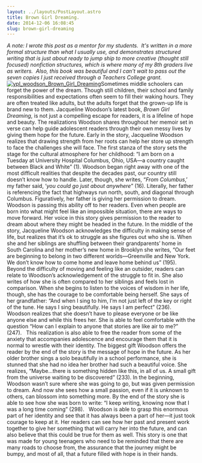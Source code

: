 ```yaml
---
layout: ../layouts/PostLayout.astro
title: Brown Girl Dreaming.
date: 2014-12-06 16:08:45
slug: brown-girl-dreaming
---
```


_A note: I wrote this post as a mentor for my students.  It's written in a more formal structure than what I usually use, and demonstrates structured writing that is just about ready to jump ship to more creative (thought still focused) nonfiction structures, which is where many of my 8th graders live as writers.  Also, this book was beautiful and I can't wait to pass out the seven copies I just received through a Teachers College grant._  [![ypl_woodson_Brown_Girl_Dreaming](http://akindoflibrary.com/wp-content/uploads/2014/12/ypl_woodson_Brown_Girl_Dreaming-207x300.jpg)](http://akindoflibrary.com/wp-content/uploads/2014/12/ypl_woodson_Brown_Girl_Dreaming.jpg)Sometimes middle schoolers can forget the power of the dream. Though still children, their school and family responsibilities and expectations often seem to fill their waking hours. They are often treated like adults, but the adults forget that the grown-up life is brand new to them. Jacqueline Woodson’s latest book, _Brown Girl Dreaming_, is not just a compelling escape for readers, it is a lifeline of hope and beauty. The realizations Woodson shares throughout her memoir set in verse can help guide adolescent readers through their own messy lives by giving them hope for the future. Early in the story, Jacqueline Woodson realizes that drawing strength from her roots can help her store up strength to face the challenges she will face. The first stanza of the story sets the stage for the cultural atmosphere for her childhood: “I am born on a Tuesday at University Hospital Columbus, Ohio, USA—a country caught between Black and White” (1). Woodson began right away with one of the most difficult realities that despite the decades past, our country still doesn’t know how to handle. Later, though, she writes, “_From Columbus_,’ my father said, ‘_you could go just about anywhere_” (16). Literally, her father is referencing the fact that highways run north, south, and diagonal through Columbus. Figuratively, her father is giving her permission to dream. Woodson is passing this ability off to her readers. Even when people are born into what might feel like an impossible situation, there are ways to move forward. Her voice in this story gives permission to the reader to dream about where they might be headed in the future. In the middle of the story, Jacqueline Woodson acknowledges the difficulty in making sense of life, but realizes that it’s ok to struggle as she figures out who she is. When she and her siblings are shuffling between their grandparents’ home in South Carolina and her mother’s new home in Brooklyn she writes, “Our feet are beginning to belong in two different worlds—Greenville and New York. We don’t know how to come home and leave home behind us” (195). Beyond the difficulty of moving and feeling like an outsider, readers can relate to Woodson’s acknowledgement of the struggle to fit in. She also writes of how she is often compared to her siblings and feels lost in comparison. When she begins to listen to the voices of wisdom in her life, though, she has the courage to be comfortable being herself. She says of her grandfather: “And when I sing to him, I’m not just left of the key or right of the tune. He says I sing beautifully. He says I am perfect” (236). Woodson realizes that she doesn’t have to please everyone or be like anyone else and while this frees her. She is able to feel comfortable with the question “How can I explain to anyone that stories are like air to me?” (247).   This realization is also able to free the reader from some of the anxiety that accompanies adolescence and encourage them that it is normal to wrestle with their identity. The biggest gift Woodson offers the reader by the end of the story is the message of hope in the future. As her older brother sings a solo beautifully in a school performance, she is stunned that she had no idea her brother had such a beautiful voice. She realizes, “Maybe…there is something hidden like this, in all of us. A small gift from the universe waiting to be discovered” (233). In the beginning, Woodson wasn’t sure where she was going to go, but was given permission to dream. And now she sees how a small passion, even if it is unknown to others, can blossom into something more. By the end of the story she is able to see how she was born to write: “I keep writing, knowing now that I was a long time coming” (298).   Woodson is able to grasp this enormous part of her identity and see that it has always been a part of her—it just took courage to keep at it. Her readers can see how her past and present work together to give her something that will carry her into the future, and can also believe that this could be true for them as well. This story is one that was made for young teenagers who need to be reminded that there are many roads to choose from, the assurance that the journey might be bumpy, and most of all, that a future filled with hope is in their hands.